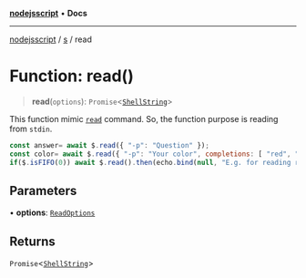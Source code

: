 [**nodejsscript**](../../../README.md) • **Docs**

***

[nodejsscript](../../../README.md) / [s](../README.md) / read

# Function: read()

> **read**(`options`): `Promise`\<[`ShellString`](../type-aliases/ShellString.md)\>

This function mimic [`read`](https://phoenixnap.com/kb/bash-read) command.
So, the function purpose is reading from `stdin`.
```js
const answer= await $.read({ "-p": "Question" });
const color= await $.read({ "-p": "Your color", completions: [ "red", "green" ] });
if($.isFIFO(0)) await $.read().then(echo.bind(null, "E.g. for reading received input:"));
```

## Parameters

• **options**: [`ReadOptions`](../interfaces/ReadOptions.md)

## Returns

`Promise`\<[`ShellString`](../type-aliases/ShellString.md)\>
